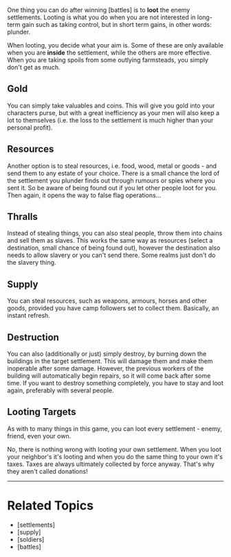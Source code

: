 One thing you can do after winning [battles] is to **loot** the enemy settlements. Looting is what you do when you are not interested in long-term gain such as taking control, but in short term gains, in other words: plunder.

When looting, you decide what your aim is. Some of these are only available when you are **inside** the settlement, while the others are more effective. When you are taking spoils from some outlying farmsteads, you simply don't get as much.


Gold
----

You can simply take valuables and coins. This will give you gold into your characters purse, but with a great inefficiency as your men will also keep a lot to themselves (i.e. the loss to the settlement is much higher than your personal profit).


Resources
---------

Another option is to steal resources, i.e. food, wood, metal or goods - and send them to any estate of your choice. There is a small chance the lord of the settlement you plunder finds out through rumours or spies where you sent it. So be aware of being found out if you let other people loot for you. Then again, it opens the way to false flag operations...


Thralls
-------

Instead of stealing things, you can also steal people, throw them into chains and sell them as slaves. This works the same way as resources (select a destination, small chance of being found out), however the destination also needs to allow slavery or you can't send there. Some realms just don't do the slavery thing.


Supply
------

You can steal resources, such as weapons, armours, horses and other goods, provided you have camp followers set to collect them. Basically, an instant refresh.



Destruction
-----------

You can also (additionally or just) simply destroy, by burning down the buildings in the target settlement. This will damage them and make them inoperable after some damage. However, the previous workers of the building will automatically begin repairs, so it will come back after some time. If you want to destroy something completely, you have to stay and loot again, preferably with several people.



Looting Targets
---------------

As with to many things in this game, you can loot every settlement - enemy, friend, even your own.

No, there is nothing wrong with looting your own settlement. When you loot your neighbor's it's looting and when you do the same thing to your own it's taxes. Taxes are always ultimately collected by force anyway. That's why they aren't called donations!

---

Related Topics
==============
* [settlements]
* [supply]
* [soldiers]
* [battles]
